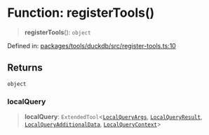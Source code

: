 # Function: registerTools()

> **registerTools**(): `object`

Defined in: [packages/tools/duckdb/src/register-tools.ts:10](https://github.com/GeoDaCenter/openassistant/blob/0f7bf760e453a1735df9463dc799b04ee2f630fd/packages/tools/duckdb/src/register-tools.ts#L10)

## Returns

`object`

### localQuery

> **localQuery**: `ExtendedTool`\<[`LocalQueryArgs`](../type-aliases/LocalQueryArgs.md), [`LocalQueryResult`](../type-aliases/LocalQueryResult.md), [`LocalQueryAdditionalData`](../type-aliases/LocalQueryAdditionalData.md), [`LocalQueryContext`](../type-aliases/LocalQueryContext.md)\>
